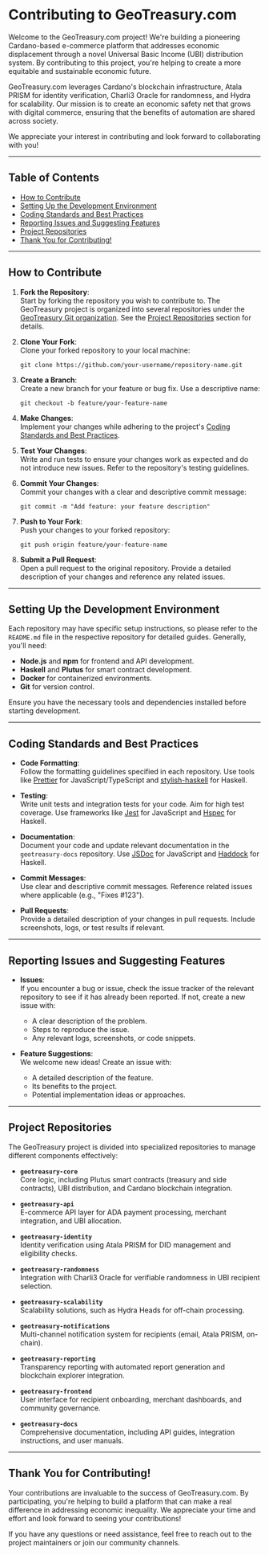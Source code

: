 # Contributing to GeoTreasury.com

Welcome to the GeoTreasury.com project! We're building a pioneering Cardano-based e-commerce platform that addresses economic displacement through a novel Universal Basic Income (UBI) distribution system. By contributing to this project, you're helping to create a more equitable and sustainable economic future.

GeoTreasury.com leverages Cardano's blockchain infrastructure, Atala PRISM for identity verification, Charli3 Oracle for randomness, and Hydra for scalability. Our mission is to create an economic safety net that grows with digital commerce, ensuring that the benefits of automation are shared across society.

We appreciate your interest in contributing and look forward to collaborating with you!

---

## Table of Contents
- [How to Contribute](#how-to-contribute)
- [Setting Up the Development Environment](#setting-up-the-development-environment)
- [Coding Standards and Best Practices](#coding-standards-and-best-practices)
- [Reporting Issues and Suggesting Features](#reporting-issues-and-suggesting-features)
- [Project Repositories](#project-repositories)
- [Thank You for Contributing!](#thank-you-for-contributing)

---

## How to Contribute

1. **Fork the Repository**:  
   Start by forking the repository you wish to contribute to. The GeoTreasury project is organized into several repositories under the [GeoTreasury Git organization](https://github.com/geotreasury). See the [Project Repositories](#project-repositories) section for details.

2. **Clone Your Fork**:  
   Clone your forked repository to your local machine:  
   ```
   git clone https://github.com/your-username/repository-name.git
   ```

3. **Create a Branch**:  
   Create a new branch for your feature or bug fix. Use a descriptive name:  
   ```
   git checkout -b feature/your-feature-name
   ```

4. **Make Changes**:  
   Implement your changes while adhering to the project's [Coding Standards and Best Practices](#coding-standards-and-best-practices).

5. **Test Your Changes**:  
   Write and run tests to ensure your changes work as expected and do not introduce new issues. Refer to the repository's testing guidelines.

6. **Commit Your Changes**:  
   Commit your changes with a clear and descriptive commit message:  
   ```
   git commit -m "Add feature: your feature description"
   ```

7. **Push to Your Fork**:  
   Push your changes to your forked repository:  
   ```
   git push origin feature/your-feature-name
   ```

8. **Submit a Pull Request**:  
   Open a pull request to the original repository. Provide a detailed description of your changes and reference any related issues.

---

## Setting Up the Development Environment

Each repository may have specific setup instructions, so please refer to the `README.md` file in the respective repository for detailed guides. Generally, you'll need:

- **Node.js** and **npm** for frontend and API development.
- **Haskell** and **Plutus** for smart contract development.
- **Docker** for containerized environments.
- **Git** for version control.

Ensure you have the necessary tools and dependencies installed before starting development.

---

## Coding Standards and Best Practices

- **Code Formatting**:  
  Follow the formatting guidelines specified in each repository. Use tools like [Prettier](https://prettier.io/) for JavaScript/TypeScript and [stylish-haskell](https://github.com/haskell/stylish-haskell) for Haskell.

- **Testing**:  
  Write unit tests and integration tests for your code. Aim for high test coverage. Use frameworks like [Jest](https://jestjs.io/) for JavaScript and [Hspec](https://hspec.github.io/) for Haskell.

- **Documentation**:  
  Document your code and update relevant documentation in the `geotreasury-docs` repository. Use [JSDoc](https://jsdoc.app/) for JavaScript and [Haddock](https://haskell-haddock.readthedocs.io/) for Haskell.

- **Commit Messages**:  
  Use clear and descriptive commit messages. Reference related issues where applicable (e.g., "Fixes #123").

- **Pull Requests**:  
  Provide a detailed description of your changes in pull requests. Include screenshots, logs, or test results if relevant.

---

## Reporting Issues and Suggesting Features

- **Issues**:  
  If you encounter a bug or issue, check the issue tracker of the relevant repository to see if it has already been reported. If not, create a new issue with:  
  - A clear description of the problem.  
  - Steps to reproduce the issue.  
  - Any relevant logs, screenshots, or code snippets.

- **Feature Suggestions**:  
  We welcome new ideas! Create an issue with:  
  - A detailed description of the feature.  
  - Its benefits to the project.  
  - Potential implementation ideas or approaches.

---

## Project Repositories

The GeoTreasury project is divided into specialized repositories to manage different components effectively:

- **`geotreasury-core`**  
  Core logic, including Plutus smart contracts (treasury and side contracts), UBI distribution, and Cardano blockchain integration.

- **`geotreasury-api`**  
  E-commerce API layer for ADA payment processing, merchant integration, and UBI allocation.

- **`geotreasury-identity`**  
  Identity verification using Atala PRISM for DID management and eligibility checks.

- **`geotreasury-randomness`**  
  Integration with Charli3 Oracle for verifiable randomness in UBI recipient selection.

- **`geotreasury-scalability`**  
  Scalability solutions, such as Hydra Heads for off-chain processing.

- **`geotreasury-notifications`**  
  Multi-channel notification system for recipients (email, Atala PRISM, on-chain).

- **`geotreasury-reporting`**  
  Transparency reporting with automated report generation and blockchain explorer integration.

- **`geotreasury-frontend`**  
  User interface for recipient onboarding, merchant dashboards, and community governance.

- **`geotreasury-docs`**  
  Comprehensive documentation, including API guides, integration instructions, and user manuals.

---

## Thank You for Contributing!

Your contributions are invaluable to the success of GeoTreasury.com. By participating, you're helping to build a platform that can make a real difference in addressing economic inequality. We appreciate your time and effort and look forward to seeing your contributions!

If you have any questions or need assistance, feel free to reach out to the project maintainers or join our community channels.